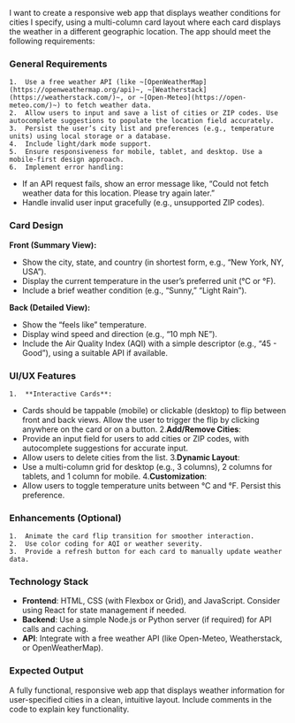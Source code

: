 I want to create a responsive web app that displays weather conditions for cities I specify, using a multi-column card layout where each card displays the weather in a different geographic location. The app should meet the following requirements:

### General Requirements

	1.	Use a free weather API (like ~[OpenWeatherMap](https://openweathermap.org/api)~, ~[Weatherstack](https://weatherstack.com/)~, or ~[Open-Meteo](https://open-meteo.com/)~) to fetch weather data.
	2.	Allow users to input and save a list of cities or ZIP codes. Use autocomplete suggestions to populate the location field accurately.
	3.	Persist the user’s city list and preferences (e.g., temperature units) using local storage or a database.
	4.	Include light/dark mode support.
	5.	Ensure responsiveness for mobile, tablet, and desktop. Use a mobile-first design approach.
	6.	Implement error handling:
* If an API request fails, show an error message like, “Could not fetch weather data for this location. Please try again later.”
* Handle invalid user input gracefully (e.g., unsupported ZIP codes).

### Card Design

**Front (Summary View):**

* Show the city, state, and country (in shortest form, e.g., “New York, NY, USA”).
* Display the current temperature in the user’s preferred unit (°C or °F).
* Include a brief weather condition (e.g., “Sunny,” “Light Rain”).

**Back (Detailed View):**

* Show the “feels like” temperature.
* Display wind speed and direction (e.g., “10 mph NE”).
* Include the Air Quality Index (AQI) with a simple descriptor (e.g., “45 - Good”), using a suitable API if available.

### UI/UX Features

	1.	**Interactive Cards**:
* Cards should be tappable (mobile) or clickable (desktop) to flip between front and back views. Allow the user to trigger the flip by clicking anywhere on the card or on a button.
  2.**Add/Remove Cities**:
* Provide an input field for users to add cities or ZIP codes, with autocomplete suggestions for accurate input.
* Allow users to delete cities from the list.
  3.**Dynamic Layout**:
* Use a multi-column grid for desktop (e.g., 3 columns), 2 columns for tablets, and 1 column for mobile.
  4.**Customization**:
* Allow users to toggle temperature units between °C and °F. Persist this preference.

### Enhancements (Optional)

	1.	Animate the card flip transition for smoother interaction.
	2.	Use color coding for AQI or weather severity.
	3.	Provide a refresh button for each card to manually update weather data.

### Technology Stack

* **Frontend**: HTML, CSS (with Flexbox or Grid), and JavaScript. Consider using React for state management if needed.
* **Backend**: Use a simple Node.js or Python server (if required) for API calls and caching.
* **API**: Integrate with a free weather API (like Open-Meteo, Weatherstack, or OpenWeatherMap).

### Expected Output

A fully functional, responsive web app that displays weather information for user-specified cities in a clean, intuitive layout. Include comments in the code to explain key functionality.